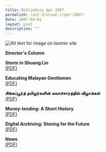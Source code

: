 ```yaml
---
title: BiblioAsia Apr 2007
permalink: /vol-3/issue-1/apr-2007/
date: 2007-04-01
layout: post
description: ""
---
```

![Alt text for image on Isomer site](/images/covers/ba3-1.jpg)

**Director's Column**<br>

**Storm in Shuang Lin**<br>[(PDF)](/files/pdf/vol-3/issue-1/v3-issue1_ShuangLinStorm.pdf)

**Educating Malayan Gentlemen**<br>[(PDF)](/files/pdf/vol-3/issue-1/v3-issue1_EducatingMalayan.pdf)

**சிங்கப்பூர்த் தமிழர்களின் கலாச்சாரத்தில் விழாக்கள்**<br>[(PDF)](/files/pdf/vol-3/issue-1/v3-issue1_Tamil.pdf)

**Money-lending: A Short History**<br>[(PDF)](/files/pdf/vol-3/issue-1/v3-issue1_MoneyLending.pdf)

**Digital Archiving: Storing for the Future**<br>[(PDF)](/files/pdf/vol-3/issue-1/v3-issue1_DigitalArchiving.pdf)

**News**<br>[(PDF)](/files/pdf/vol-3/issue-1/v3-issue1_News.pdf)
